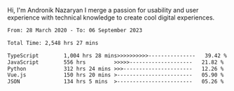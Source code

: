 Hi, I'm Andronik Nazaryan
I merge a passion for usability and user experience with technical knowledge to create cool digital experiences.


<!--START_SECTION:waka-->

```txt
From: 28 March 2020 - To: 06 September 2023

Total Time: 2,548 hrs 27 mins

TypeScript        1,004 hrs 28 mins>>>>>>>>>>---------------   39.42 %
JavaScript        556 hrs         >>>>>--------------------   21.82 %
Python            312 hrs 24 mins >>>----------------------   12.26 %
Vue.js            150 hrs 20 mins >------------------------   05.90 %
JSON              134 hrs 5 mins  >------------------------   05.26 %
```

<!--END_SECTION:waka-->
